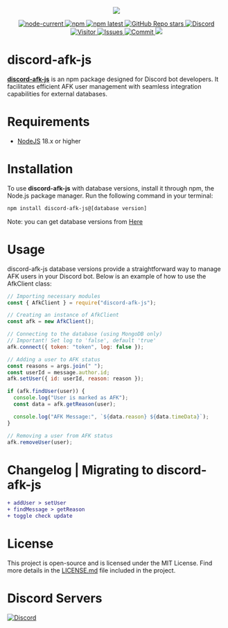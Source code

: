 <!-- Aligning content to the center -->
<div align="center">
  <!-- Displaying the npm package information with a link -->
  <p>
    <a href="https://www.npmjs.com/package/discord-afk-js" target="_blank" rel="noopener noreferrer">
      <img src="https://nodei.co/npm/discord-afk-js.png?downloads=true&downloadRank=true&stars=true">
    </a>
  </p>
  <!-- Displaying various shields for Node.js, npm, GitHub, Discord, and visitor statistics -->
  <p>
    <a href="https://nodejs.org/" target="_blank" rel="noopener noreferrer">
      <img alt="node-current" src="https://img.shields.io/node/v/distube">
    </a>
    <a href="https://www.npmjs.com/package/discord-afk-js" target="_blank" rel="noopener noreferrer">
      <img alt="npm" src="https://img.shields.io/npm/dt/discord-afk-js">
    </a>
    <!-- Other shields for npm version, GitHub stars, Discord, visitors, issues, commit activity, and codecov -->
    <a href="https://www.npmjs.com/package/discord-afk-js" target="_blank" rel="noopener noreferrer">
      <img alt="npm latest" src="https://img.shields.io/npm/v/discord-afk-js/latest?color=blue&label=discord-afk-js%40latest&logo=npm">
    </a>
    <a href="https://github.com/skick1234/SITCommunity/discord-afk-js" target="_blank" rel="noopener noreferrer">
      <img alt="GitHub Repo stars" src="https://img.shields.io/github/stars/SITCommunity/discord-afk-js">
    </a>
    <a href="https://discord.gg/yyaxUHTRSa" target="_blank" rel="noopener noreferrer">
      <img alt="Discord" src="https://img.shields.io/discord/984857299858382908?label=CyraTeam&logo=discord">
    </a>
    <a href="https://github.com/SITCommunity/discord-afk-js" target="_blank" rel="noopener noreferrer">
      <img alt="Visitor" src="https://api.visitorbadge.io/api/visitors?path=https%3A%2F%2Fgithub.com%2FCyraTeam%2Fdiscord-afk-js&countColor=%2337d67a&style=flat">
    </a>
    <a href="https://github.com/SITCommunity/discord-afk-js/issues" target="_blank" rel="noopener noreferrer">
      <img alt="Issues" src="https://img.shields.io/github/issues/SITCommunity/discord-afk-js">
    </a>
    <a href="https://github.com/SITCommunity/discord-afk-js" target="_blank" rel="noopener noreferrer">
      <img alt="Commit" src="https://img.shields.io/github/commit-activity/y/SITCommunity/discord-afk-js?label=Commit%20Activity&logo=github">
    </a>
    <a href="https://codecov.io/gh/SITCommunity/discord-afk-js">
      <img src="https://codecov.io/gh/SITCommunity/discord-afk-js/graph/badge.svg?token=98ZKDNNXVE"/>
    </a>
  </p>
</div>

<!-- Heading for the library -->

# discord-afk-js

**[discord-afk-js]** is an npm package designed for Discord bot developers. It facilitates efficient AFK user management with seamless integration capabilities for external databases.

<!-- Section for system requirements -->

# Requirements

- [NodeJS] 18.x or higher

<!-- Section for installation instructions -->

# Installation

To use **discord-afk-js** with database versions, install it through npm, the Node.js package manager. Run the following command in your terminal:

```bash
npm install discord-afk-js@[database version]
```
Note: you can get database versions from [Here]

<!-- Section for usage examples -->

# Usage

discord-afk-js database versions provide a straightforward way to manage AFK users in your Discord bot. Below is an example of how to use the AfkClient class:

```javascript
// Importing necessary modules
const { AfkClient } = require("discord-afk-js");

// Creating an instance of AfkClient
const afk = new AfkClient();

// Connecting to the database (using MongoDB only)
// Important! Set log to 'false', default 'true'
afk.connect({ token: "token", log: false });

// Adding a user to AFK status
const reasons = args.join(" ");
const userId = message.author.id;
afk.setUser({ id: userId, reason: reason });

if (afk.findUser(user)) {
  console.log("User is marked as AFK");
  const data = afk.getReason(user);

  console.log("AFK Message:", `${data.reason} ${data.timeData}`);
}

// Removing a user from AFK status
afk.removeUser(user);
```

<!-- Section for Changelog and Migration -->

# Changelog | Migrating to discord-afk-js

```diff
+ addUser > setUser
+ findMessage > getReason
+ toggle check update
```

<!-- Section for License information -->

# License

This project is open-source and is licensed under the MIT License. Find more details in the [LICENSE.md](https://github.com/SITCommunity/discord-afk-js/blob/main/LICENSE) file included in the project.

<!-- Section for Discord server information -->

# Discord Servers

<a href="https://discord.gg/qpT2AeYZRN" target="_blank" rel="noopener noreferrer">
  <img alt="Discord" src="https://img.shields.io/discord/984857299858382908?label=SITCommunity&logo=discord">
</a>

[Here]: https://www.npmjs.com/package/discord-afk-js?activeTab=versions
[NodeJS]: https://nodejs.org
[discord-afk-js]: https://www.npmjs.com/package/discord-afk-js?activeTab=readme